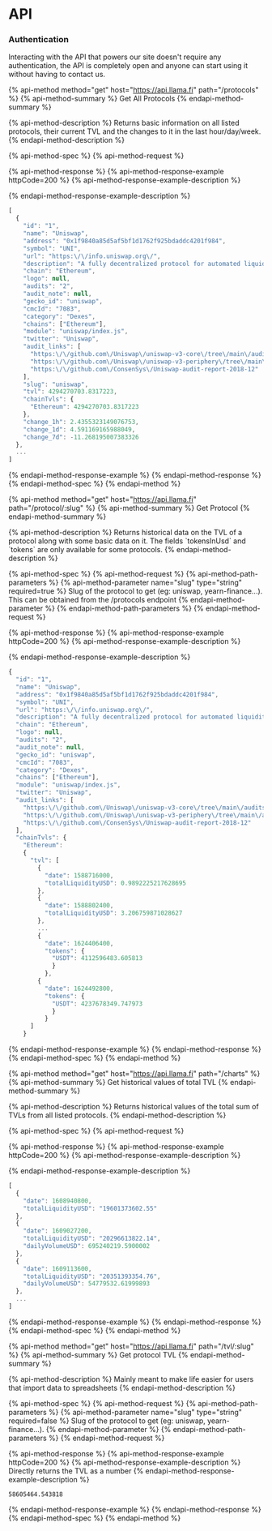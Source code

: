 # API

### Authentication

Interacting with the API that powers our site doesn't require any authentication, the API is completely open and anyone can start using it without having to contact us.

{% api-method method="get" host="https://api.llama.fi" path="/protocols" %}
{% api-method-summary %}
Get All Protocols
{% endapi-method-summary %}

{% api-method-description %}
Returns basic information on all listed protocols, their current TVL and the changes to it in the last hour/day/week.
{% endapi-method-description %}

{% api-method-spec %}
{% api-method-request %}

{% api-method-response %}
{% api-method-response-example httpCode=200 %}
{% api-method-response-example-description %}

{% endapi-method-response-example-description %}

```javascript
[
  {
    "id": "1",
    "name": "Uniswap",
    "address": "0x1f9840a85d5af5bf1d1762f925bdaddc4201f984",
    "symbol": "UNI",
    "url": "https:\/\/info.uniswap.org\/",
    "description": "A fully decentralized protocol for automated liquidity provision on Ethereum.\r\n",
    "chain": "Ethereum",
    "logo": null,
    "audits": "2",
    "audit_note": null,
    "gecko_id": "uniswap",
    "cmcId": "7083",
    "category": "Dexes",
    "chains": ["Ethereum"],
    "module": "uniswap/index.js",
    "twitter": "Uniswap",
    "audit_links": [
      "https:\/\/github.com\/Uniswap\/uniswap-v3-core\/tree\/main\/audits",
      "https:\/\/github.com\/Uniswap\/uniswap-v3-periphery\/tree\/main\/audits",
      "https:\/\/github.com\/ConsenSys\/Uniswap-audit-report-2018-12"
    ],
    "slug": "uniswap",
    "tvl": 4294270703.8317223,
    "chainTvls": {
      "Ethereum": 4294270703.8317223
    },
    "change_1h": 2.4355323149076753,
    "change_1d": 4.591169165988049,
    "change_7d": -11.268195007383326
  },
  ...
]
```

{% endapi-method-response-example %}
{% endapi-method-response %}
{% endapi-method-spec %}
{% endapi-method %}

{% api-method method="get" host="https://api.llama.fi" path="/protocol/:slug" %}
{% api-method-summary %}
Get Protocol
{% endapi-method-summary %}

{% api-method-description %}
Returns historical data on the TVL of a protocol along with some basic data on it. The fields \`tokensInUsd\` and \`tokens\` are only available for some protocols.
{% endapi-method-description %}

{% api-method-spec %}
{% api-method-request %}
{% api-method-path-parameters %}
{% api-method-parameter name="slug" type="string" required=true %}
Slug of the protocol to get \(eg: uniswap, yearn-finance...\).  
This can be obtained from the /protocols endpoint
{% endapi-method-parameter %}
{% endapi-method-path-parameters %}
{% endapi-method-request %}

{% api-method-response %}
{% api-method-response-example httpCode=200 %}
{% api-method-response-example-description %}

{% endapi-method-response-example-description %}

```javascript
{
  "id": "1",
  "name": "Uniswap",
  "address": "0x1f9840a85d5af5bf1d1762f925bdaddc4201f984",
  "symbol": "UNI",
  "url": "https:\/\/info.uniswap.org\/",
  "description": "A fully decentralized protocol for automated liquidity provision on Ethereum.\r\n",
  "chain": "Ethereum",
  "logo": null,
  "audits": "2",
  "audit_note": null,
  "gecko_id": "uniswap",
  "cmcId": "7083",
  "category": "Dexes",
  "chains": ["Ethereum"],
  "module": "uniswap/index.js",
  "twitter": "Uniswap",
  "audit_links": [
    "https:\/\/github.com\/Uniswap\/uniswap-v3-core\/tree\/main\/audits",
    "https:\/\/github.com\/Uniswap\/uniswap-v3-periphery\/tree\/main\/audits",
    "https:\/\/github.com\/ConsenSys\/Uniswap-audit-report-2018-12"
  ],
  "chainTvls": {
    "Ethereum":
    {
      "tvl": [
        {
          "date": 1588716000,
          "totalLiquidityUSD": 0.9892225217628695
        },
        {
          "date": 1588802400,
          "totalLiquidityUSD": 3.206759871028627
        },
        ...
        {
          "date": 1624406400,
          "tokens": {
            "USDT": 4112596483.605813
            }
          },
        {
          "date": 1624492800,
          "tokens": {
            "USDT": 4237678349.747973
            }
          }
      ]
    }
```

{% endapi-method-response-example %}
{% endapi-method-response %}
{% endapi-method-spec %}
{% endapi-method %}

{% api-method method="get" host="https://api.llama.fi" path="/charts" %}
{% api-method-summary %}
Get historical values of total TVL
{% endapi-method-summary %}

{% api-method-description %}
Returns historical values of the total sum of TVLs from all listed protocols.
{% endapi-method-description %}

{% api-method-spec %}
{% api-method-request %}

{% api-method-response %}
{% api-method-response-example httpCode=200 %}
{% api-method-response-example-description %}

{% endapi-method-response-example-description %}

```javascript
[
  {
    "date": 1608940800,
    "totalLiquidityUSD": "19601373602.55"
  },
  {
    "date": 1609027200,
    "totalLiquidityUSD": "20296613822.14",
    "dailyVolumeUSD": 695240219.5900002
  },
  {
    "date": 1609113600,
    "totalLiquidityUSD": "20351393354.76",
    "dailyVolumeUSD": 54779532.61999893
  },
  ...
]
```

{% endapi-method-response-example %}
{% endapi-method-response %}
{% endapi-method-spec %}
{% endapi-method %}

{% api-method method="get" host="https://api.llama.fi" path="/tvl/:slug" %}
{% api-method-summary %}
Get protocol TVL
{% endapi-method-summary %}

{% api-method-description %}
Mainly meant to make life easier for users that import data to spreadsheets
{% endapi-method-description %}

{% api-method-spec %}
{% api-method-request %}
{% api-method-path-parameters %}
{% api-method-parameter name="slug" type="string" required=false %}
Slug of the protocol to get \(eg: uniswap, yearn-finance...\).
{% endapi-method-parameter %}
{% endapi-method-path-parameters %}
{% endapi-method-request %}

{% api-method-response %}
{% api-method-response-example httpCode=200 %}
{% api-method-response-example-description %}
Directly returns the TVL as a number
{% endapi-method-response-example-description %}

```
58605464.543818
```

{% endapi-method-response-example %}
{% endapi-method-response %}
{% endapi-method-spec %}
{% endapi-method %}
